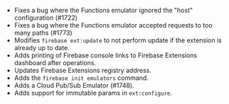 * Fixes a bug where the Functions emulator ignored the "host" configuration (#1722)
* Fixes a bug where the Functions emulator accepted requests to too many paths (#1773)
* Modifies `firebase ext:update` to not perform update if the extension is already up to date.
* Adds printing of Firebase console links to Firebase Extensions dashboard after operations.
* Updates Firebase Extensions registry address.
* Adds the `firebase init emulators` command.
* Adds a Cloud Pub/Sub Emulator (#1748).
* Adds support for immutable params in `ext:configure`.
